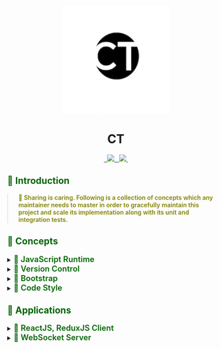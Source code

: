 <p align="center">
  <img width="250px" height="250px" src=".docs/image/logo.jpg">
</p>

<h1 align="center">CT</h1>

<p align="center">
  <a aria-label="npm package" href="https://www.npmjs.com/package/ct-client">
    <img alt="" src="https://img.shields.io/npm/v/ct-client.svg">
  </a>

  <a aria-label="travis build" href="https://travis-ci.org/mts/ct">
    <img alt="" src="https://img.shields.io/travis/mts/ct.svg?logo=travis">
  </a>

  <a href="https://codecov.io/gh/mts/ct">
    <img src="https://codecov.io/gh/mts/ct/branch/master/graph/badge.svg" />
  </a>

  <a aria-label="downloads" href="http://npm-stat.com/charts.html?package=ct-client&from=2018-10-13">
    <img alt="" src="https://img.shields.io/npm/dm/ct-client.svg">
  </a>

  <a aria-label="last commit" href="https://github.com/mts/ct/commits/master">
    <img alt="" src="https://img.shields.io/github/last-commit/mts/ct.svg">
  </a>

  <a aria-label="contributors graph" href="https://github.com/mts/ct/graphs/contributors">
    <img src="https://img.shields.io/github/contributors/mts/ct.svg">
  </a>

  <a aria-label="license" href="https://github.com/mts/ct/blob/master/LICENSE">
    <img src="https://img.shields.io/github/license/mts/ct.svg" alt="">
  </a>
</p>

<h2 style="color: #006400;">🗿 Introduction</h2>

<blockquote style="margin: 0; padding: 0 24px; color: olive; font-weight: 600; font-size:1em">🐝 Sharing is caring. Following is a collection of concepts which any maintainer needs to master in order to gracefully maintain this project and scale its implementation along with its unit and integration tests.</blockquote>

<h2 style="color: #006400;">🗿 Concepts</h2>

<details>
  <summary><span style="color: #006400; font-weight: 600; font-size:1.3em"> 📗 JavaScript Runtime</span></summary>
  <blockquote style="margin: 0; padding: 0 24px">
    <details>
      <summary style="color: #006400;">Node.js</summary>
      <blockquote style="margin: 0; padding: 0 24px">
        <details>
          <summary style="color: #006400;">📜 Node</summary>
          <blockquote style="margin: 0; padding: 0 24px">
            <ul>
              <li>Package(s): <a style="color: #006400;" href="https://github.com/nodejs/node">node</a> repository on GitHub</li>
              <li>Information: <strong><em>Node is required to bootstrap the project. Linting, formatting, testing and building scripts run all on Node.</em></strong></li>
            </ul>
          </blockquote>
        </details>
      </blockquote>
    </details>
  </blockquote>
</details>

<details>
  <summary><span style="color: #006400; font-weight: 600; font-size:1.3em"> 📗 Version Control</span></summary>
  <blockquote style="margin: 0; padding: 0 24px">
    <details>
      <summary style="color: #006400;">Git (self)</summary>
      <blockquote style="margin: 0; padding: 0 24px">
        <details>
        <summary style="color: #006400;">📜 Git</summary>
          <blockquote style="margin: 0; padding: 0 24px">
            <ul>
              <li><a style="color: #006400;" href="https://git-scm.com/">Git</a> distributed version control system</li>
              <li><a style="color: #006400;" href="https://www.atlassian.com/git/tutorials/learn-git-with-bitbucket-cloud">Git Commands</a> documentation by Atlassian</li>
              <li>Information: <strong><em>Project source code is maintained in a Git repository. Using Git commands through the command prompt or a Git Client is essential.</em></strong></li>
            </ul>
          </blockquote>
        </details>
      </blockquote>
    </details>
    <details>
      <summary style="color: #006400;">Git Hooks</summary>
      <blockquote style="margin: 0; padding: 0 24px">
        <details>
        <summary style="color: #006400;">📜 Using Git Hooks</summary>
          <blockquote style="margin: 0; padding: 0 24px">
            <ul>
              <li>Package(s): <a style="color: #006400;" href="https://github.com/typicode/husky">husky</a> repository on GitHub</li>
              <li>Setup file(s):<a style="color: #006400;" href="https://github.com/mts/ct/blob/master/.huskyrc">.huskyrc</a></li>
              <li>Script(s) in project's package.json: n/a</li>
              <li>Information: <strong><em>Husky utilizes Git hooks such as pre-commit and pre-push</em></strong></li>
            </ul>
          </blockquote>
        </details>
        <details>
          <summary style="color: #006400;">📜 Running linters and testers against staged git files</summary>
          <blockquote style="margin: 0; padding: 0 24px">
            <ul>
              <li>Package(s): <a style="color: #006400;" href="https://github.com/okonet/lint-staged">lint-staged</a> repository on GitHub</li>
              <li>Setup file(s):
                <a style="color: #006400;" href="https://github.com/mts/ct/blob/master/.lintstagedrc">.lintstagedrc</a>
              </li>
              <li>Script(s) in project's package.json: n/a</li>
              <li>Information: <strong><em>lint-staged runs linters and testers against staged git files. Using lint-staged combined with husky and thus targeting pre-commit and pre-push Git hooks prevents source code not conforming to linting rules and formatting style being committed or pushed to the Git repository's origin</em></strong></li>
            </ul>
          </blockquote>
        </details>
      </blockquote>
    </details>
    <details>
      <summary style="color: #006400;">Git Client</summary>
      <blockquote style="margin: 0; padding: 0 24px">
        <details>
          <summary style="color: #006400;">📜 Git Kraken</summary>
          <blockquote style="margin: 0; padding: 0 24px">
            <ul>
              <li><a style="color: #006400;" href="https://www.gitkraken.com/">Website</a></li>
              <li>Information: <strong><em>The coolest, the finest and the best Git client in the world 👌 Over 1.5 Million GitKraken Users❗</em></strong></li>
            </ul>
          </blockquote>
        </details>
        <details>
          <summary style="color: #006400;">📜 Sourcetree</summary>
          <blockquote style="margin: 0; padding: 0 24px">
            <ul>
              <li><a style="color: #006400;" href="https://www.sourcetreeapp.com/">Website</a></li>
              <li>Information: <strong><em>Sourcetree simplifies how you interact with your Git repositories so you can focus on coding. Visualize and manage your repositories through Sourcetree's simple Git GUI.</em></strong></li>
            </ul>
          </blockquote>
        </details>
      </blockquote>
    </details>
  </blockquote>
</details>

<details>
  <summary><span style="color: #006400; font-weight: 600; font-size:1.3em"> 📗 Bootstrap</span></summary>
  <blockquote style="margin: 0; padding: 0 24px">
    <details>
      <summary style="color: #006400;">Install</summary>
      <blockquote style="margin: 0; padding: 0 24px">
        Run <kbd>rm -rf node_modules package-lock.json && npm install</kbd><br>
        in the following directories:<br>
        <ul>
          <li><kbd>1. repository root</kbd></li>
          <li><kbd>2. packages/websocket-server</kbd></li>
          <li><kbd>3. packages/client</kbd></li>
        </ul>
        <strong><em> to remove existing node_modules directories, package-lock.json files and install all dependencies from scratch</em></strong>
      </blockquote>
    </details>
    <details>
      <summary style="color: #006400;">Bootstrap</summary>
      <blockquote style="margin: 0; padding: 0 24px">
        Run <kbd>npm run bootstrap</kbd> in repository root
        <strong><em>to run linting, formatting, testing and building sequentially</em></strong>
      </blockquote>
    </details>
    <details>
      <summary style="color: #006400;">Start</summary>
      <blockquote style="margin: 0; padding: 0 24px">
        Run <kbd>npm start</kbd><strong><em> in 1st terminal in packages/websocket-server folder to start up websocket-server</em></strong><br>
        Check in console <kbd>listening on port 3000</kbd><br>
        Run <kbd>npm start</kbd><strong><em> in 2nd terminal in packages/client to start up webpack-dev-server</em></strong><br>
        Navigate in browser to <kbd>http://localhost:8080/</kbd><br>
        Run <kbd>npm t</kbd><strong><em> in 3rd terminal to let Jest run all test suites and check out code coverage report</em></strong><br>
        Run <kbd>npm run test -- --watch --onlyChanged --verbose</kbd><strong><em> in 3rd terminal to let Jest watch changed tests</em></strong><br>
      </blockquote>
    </details>
    <details>
      <summary style="color: #006400;">Dynamic Code Splitting</summary>
      <blockquote style="margin: 0; padding: 0 24px">
        <ul>
          <li><strong><em>Babel</em></strong> enables parsing dynamic imports through <a href="https://babeljs.io/docs/en/babel-plugin-syntax-dynamic-import">@babel/plugin-syntax-dynamic-import</a> since <a href="https://babeljs.io/blog/2019/07/03/7.5.0">v7.5.0</a></li>
          <li><strong><em>Webpack</em></strong> recommends this <a href="https://webpack.js.org/guides/code-splitting/#dynamic-imports">technique</a> instead of the legacy webpack-specific approach through optimization.splitChunks configuration option.
          </li>
        </ul>
      </blockquote>
    </details>
  </blockquote>
</details>

<details>
  <summary><span style="color: #006400; font-weight: 600; font-size:1.3em"> 📗 Code Style</span></summary>
  <blockquote style="margin: 0; padding: 0 24px">
    <details>
      <summary style="color: #006400;">Code Linting</summary>
      <blockquote style="margin: 0; padding: 0 24px">
        <details>
          <summary style="color: #006400;">📜 JavaScript</summary>
          <blockquote style="margin: 0; padding: 0 24px">
            <ul>
              <li>Package(s): 
                <ul>
                  <li><a style="color: #006400;" href="https://github.com/eslint/eslint">eslint</a> repository on GitHub</li>
                  <li><a style="color: #006400;" href="https://github.com/SublimeLinter/SublimeLinter-eslint">SublimeLinter-eslint</a> for Sublime Text</li>
                  <li><a style="color: #006400;" href="https://github.com/microsoft/vscode-eslint">vscode-eslint</a> for Visual Studio Code</li>
                  <li><a style="color: #006400;" href="http://plugins.jetbrains.com/plugin/7494-eslint">eslint plugin</a> for Webstorm and ItelliJ</li>
                </ul>
              </li>
              <li>Setup file(s):
                <a style="color: #006400;" href="https://github.com/mts/ct/blob/master/.eslintrc">.eslintrc</a>,
                <a style="color: #006400;" href="https://github.com/mts/ct/blob/master/.eslintignore">.eslintignore</a>
              </li>
              <li>JavaScript Style Guide(s):
                <a style="color: #006400;" href="https://github.com/airbnb/javascript">AirBnb JavaScript Style Guide</a>,
                <a style="color: #006400;" href="https://github.com/airbnb/javascript/tree/master/react">Airbnb React/JSX Style Guide</a>
              </li>
              <li>Script(s) in project's package.json:
                <ul>
                  <li>"lint:format": "npm-run-all lint format"</li>
                  <li>"lint": "npm-run-all lint:js:jsx lint:scss"</li>
                  <li>"lint:js:jsx": "eslint --ext .js --ext .jsx packages/**/src --fix"</li>
                </ul>
              </li>
              <li>Information: <strong><em>Linting scripts meant for JavaScript files recursively go through all js, jsx files under the src directory checking if the source code conforms to ESLint linting rules, applying auto fixes if possible and outputs all other violations through the console.</em></strong></li>
            </ul>
          </blockquote>
        </details>
        <details>
          <summary style="color: #006400;">📜 Sass</summary>
          <blockquote style="margin: 0; padding: 0 24px">
            <ul>
              <li>Package(s): 
                <ul>
                  <li><a style="color: #006400;" href="https://github.com/stylelint/stylelint">stylelint</a> repository on GitHub</li>
                  <li><a style="color: #006400;" href="https://github.com/SublimeLinter/SublimeLinter-stylelint">SublimeLinter-stylelint</a> for Sublime Text</li>
                  <li><a style="color: #006400;" href="https://github.com/shinnn/vscode-stylelint">vscode-stylelint</a> for Visual Studio Code</li>
                  <li><a style="color: #006400;" href="https://www.jetbrains.com/help/idea/using-stylelint-code-quality-tool.html">activate stylelint</a> for Webstorm and ItelliJ</li>
                </ul>
              </li>
              <li>Setup file(s):
                <a style="color: #006400;" href="https://github.com/mts/ct/blob/master/.stylelintrc">.stylelintrc</a>,
                <a style="color: #006400;" href="https://github.com/mts/ct/blob/master/.stylelintignore">.stylelintignore</a>
              </li>
              <li>CSS Style Guide(s):
                <a style="color: #006400;" href="https://github.com/airbnb/css">Airbnb CSS / Sass Styleguide</a>
              </li>
              <li>Script(s) in project's package.json:
                  <ul>
                    <li>"lint:format": "npm-run-all lint format"</li>
                    <li>"lint": "npm-run-all lint:js:jsx lint:scss"</li>
                    <li>"lint:scss": "stylelint \"packages/**/src/**/*.{css,scss}\" --syntax=scss --fix"</li>
                  </ul>
              </li>
              <li>Information: <strong><em>Linting scripts meant for Sass files recursively go through all scss files under the src directory checking if the source code conforms to Stylelint linting rules, applying auto fixes if possible and outputs all other violations through the console.</em></strong></li>
            </ul>
          </blockquote>
        </details>
      </blockquote>
    </details>
    <details>
      <summary style="color: #006400;">Code Formatting</summary>
      <blockquote style="margin: 0; padding: 0 24px">
        <details>
        <summary style="color: #006400;">📜 HTML, JavaScript and Sass</summary>
          <blockquote style="margin: 0; padding: 0 24px">
            <ul>
              <li>Package(s): 
                <ul>
                  <li><a style="color: #006400;" href="https://github.com/prettier/prettier">prettier</a> repository on GitHub</li>
                  <li><a style="color: #006400;" href="https://github.com/jonlabelle/SublimeJsPrettier">SublimeJsPrettier</a> for Sublime Text</li>
                  <li><a style="color: #006400;" href="https://github.com/prettier/prettier-vscode">prettier-vscode</a> for Visual Studio Code</li>
                  <li><a style="color: #006400;" href="https://plugins.jetbrains.com/plugin/10456-prettier">prettier plugin</a> for Webstorm and ItelliJ</li>
                </ul>
              </li>
              <li>Setup file(s):
                <a style="color: #006400;" href="https://github.com/mts/ct/blob/master/.prettierrc">.prettierrc</a>,
                <a style="color: #006400;" href="https://github.com/mts/ct/blob/master/.prettierignore">.prettierignore</a>
              </li>
              <li>Script(s) in project's package.json:
                <ul>
                  <li>"format": "npm-run-all format:js:jsx format:scss"</li>
                  <li>"format:js:jsx": "prettier --write \"packages/**/src/**/*.{js,jsx}\""</li>
                  <li>"format:scss": "prettier --write \"packages/**/src/**/*.{css,scss}\""</li>
                </ul>
              </li>
              <li>Information: <strong><em>Code formatting scripts meant for JavaScript and Sass files recursively go through all js, jsx and scss files under the src directory enforcing a consistent style by parsing code and re-printing it with its own rules that take the maximum line length into account, wrapping code when necessary.</em></strong></li>
            </ul>
          </blockquote>
        </details>
      </blockquote>
    </details>
    <details>
      <summary style="color: #006400;">File Formatting</summary>
      <blockquote style="margin: 0; padding: 0 24px">
        <details>
        <summary style="color: #006400;">📜 EditorConfig</summary>
          <blockquote style="margin: 0; padding: 0 24px">
            <ul>
              <li>Package(s):
                <ul>
                  <li><a style="color: #006400;" href="https://github.com/editorconfig">editorconfig</a> repository on GitHub</li>
                  <li><a style="color: #006400;" href="https://github.com/editorconfig/editorconfig-sublime">editorconfig-sublime</a> for Sublime Text</li>
                  <li><a style="color: #006400;" href="https://github.com/editorconfig/editorconfig-vscode">editorconfig-vscode</a> for Visual Studio Code</li>
                  <li><a style="color: #006400;" href="https://github.com/editorconfig/editorconfig-jetbrains">editorconfig-jetbrains</a> for Webstorm and IntelliJ</li>
                </ul>
              </li>
              <li>Setup file(s):
                <a style="color: #006400;" href="https://github.com/mts/ct/blob/master/.editorconfig">.editorconfig</a>
              </li>
              <li>Script(s) in project's package.json: n/a</li>
              <li>Information: <strong><em>File formatting configuration helps maintain consistent coding styles for multiple developers working on the same project across various editors and IDEs</em></strong></li>
            </ul>
          </blockquote>
        </details>
      </blockquote>
    </details>
  </blockquote>
</details>

<h2 style="color: #006400;">🗿 Applications</h2>

<details>
  <summary><span style="color: #006400; font-weight: 600; font-size:1.3em"> 🐝 ReactJS, ReduxJS Client</span></summary>
  <blockquote style="margin: 0; padding: 0 24px">
    <ul>
      <li>Running locally at <a style="color: #006400;" href="http://localhost:8080/">http://localhost:8080/</a></li>
      <li>Logs progress to browser console when interacting with WebSocket Server running at <a style="color: #006400;" href="http://localhost:3000/">http://localhost:3000/</a></li>
      <li>Deployed to Github Pages and running at <a style="color: #006400;" href="https://mts.github.io/ct/">https://mts.github.io/ct/</a></li>
    </ul>
  </blockquote>
</details>
<details>
  <summary><span style="color: #006400; font-weight: 600; font-size:1.3em"> 🐝 WebSocket Server</span></summary>
  <blockquote style="margin: 0; padding: 0 24px">
    <ul>
      <li>Running locally at <a style="color: #006400;" href="http://localhost:3000/">http://localhost:3000/</a></li>
      <li>Logs progress to terminal console when interacting with WebSocket Client running at <a style="color: #006400;" href="http://localhost:8080/">http://localhost:8080/</a></li>
      <li>Not deployed to any cloud hosting environment</li>
    </ul>
  </blockquote>
</details>
